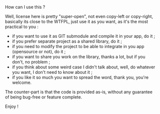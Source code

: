 How can I use this ?

Well, license here is pretty "super-open", not even copy-left or copy-right,
basically its close to the WTFPL, just use it as you want,
as it's the most practical to you :

* if you want to use it as GIT submodule and compile it in your app, do it ;
* if you prefer separate project as a shared library, do it ;
* if you need to modify the project to be able to integrate in you app (opensource or not), do it ;
* if you want to share you work on the library, thanks a lot, but if you don't, no problem ;
* if you think about some weird case I didn't talk about, well, do whatever you want, I don't need to know about it ;
* if you like it so much you want to spread the word, thank you, you're welcome.

The counter-part is that the code is provided as-is, without any guarantee of being bug-free or feature complete.

Enjoy !
